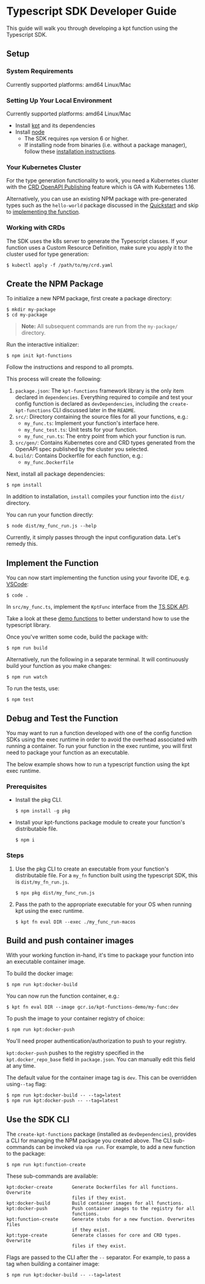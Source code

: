 # Typescript SDK Developer Guide

This guide will walk you through developing a kpt function using the Typescript SDK.

## Setup

### System Requirements

Currently supported platforms: amd64 Linux/Mac

### Setting Up Your Local Environment

Currently supported platforms: amd64 Linux/Mac

- Install [kpt][download-kpt] and its dependencies
- Install [node][download-node]
  - The SDK requires `npm` version 6 or higher.
  - If installing node from binaries (i.e. without a package manager), follow
    these [installation instructions][install-node].

### Your Kubernetes Cluster

For the type generation functionality to work, you need a Kubernetes cluster
with the [CRD OpenAPI Publishing][crd-openapi] feature which is GA with
Kubernetes 1.16.

Alternatively, you can use an existing NPM package with pre-generated types
such as the `hello-world` package discussed in the [Quickstart] and skip to
[implementing the function](#implement-the-function).

### Working with CRDs

The SDK uses the k8s server to generate the Typescript classes. If your
function uses a Custom Resource Definition, make sure you apply it to the
cluster used for type generation:

```shell
$ kubectl apply -f /path/to/my/crd.yaml
```

## Create the NPM Package

To initialize a new NPM package, first create a package directory:

```shell
$ mkdir my-package
$ cd my-package
```

> **Note:** All subsequent commands are run from the `my-package/` directory.

Run the interactive initializer:

```shell
$ npm init kpt-functions
```

Follow the instructions and respond to all prompts.

This process will create the following:

1. `package.json`: The `kpt-functions` framework library is the only item
   declared in `dependencies`. Everything required to compile and test your
   config function is declared as `devDependencies`, including the
   `create-kpt-functions` CLI discussed later in the `README`.
1. `src/`: Directory containing the source files for all your functions, e.g.:
   - `my_func.ts`: Implement your function's interface here.
   - `my_func_test.ts`: Unit tests for your function.
   - `my_func_run.ts`: The entry point from which your function is run.
1. `src/gen/`: Contains Kubernetes core and CRD types generated from the
   OpenAPI spec published by the cluster you selected.
1. `build/`: Contains Dockerfile for each function, e.g.:
   - `my_func.Dockerfile`

Next, install all package dependencies:

```shell
$ npm install
```

In addition to installation, `install` compiles your function into the `dist/`
directory.

You can run your function directly:

```shell
$ node dist/my_func_run.js --help
```

Currently, it simply passes through the input configuration data. Let's remedy
this.

## Implement the Function

You can now start implementing the function using your favorite IDE, e.g.
[VSCode]:

```shell
$ code .
```

In `src/my_func.ts`, implement the `KptFunc` interface from the [TS SDK API].

Take a look at these [demo functions] to better understand how
to use the typescript library.

Once you've written some code, build the package with:

```shell
$ npm run build
```

Alternatively, run the following in a separate terminal. It will continuously
build your function as you make changes:

```shell
$ npm run watch
```

To run the tests, use:

```shell
$ npm test
```

## Debug and Test the Function

You may want to run a function developed with one of the config function SDKs
using the exec runtime in order to avoid the overhead associated with running
a container. To run your function in the exec runtime, you will first need to
package your function as an executable.

The below example shows how to run a typescript function using the kpt exec
runtime.

### Prerequisites

- Install the pkg CLI.

  ```shell
  $ npm install -g pkg
  ```

- Install your kpt-functions package module to create your function's
  distributable file.

  ```shell
  $ npm i
  ```

### Steps

1. Use the pkg CLI to create an executable from your function's distributable
   file. For a `my_fn` function built using the typescript SDK, this is
   `dist/my_fn_run.js`.

   ```shell
   $ npx pkg dist/my_func_run.js
   ```

1. Pass the path to the appropriate executable for your OS when running kpt
   using the exec runtime.

   ```shell
   $ kpt fn eval DIR --exec ./my_func_run-macos
   ```

## Build and push container images

With your working function in-hand, it's time to package your function into an
executable container image.

To build the docker image:

```shell
$ npm run kpt:docker-build
```

You can now run the function container, e.g.:

```shell
$ kpt fn eval DIR --image gcr.io/kpt-functions-demo/my-func:dev
```

To push the image to your container registry of choice:

```shell
$ npm run kpt:docker-push
```

You'll need proper authentication/authorization to push to your registry.

`kpt:docker-push` pushes to the registry specified in the
`kpt.docker_repo_base` field in `package.json`. You can manually edit this
field at any time.

The default value for the container image tag is `dev`. This can be overridden
using`--tag` flag:

```shell
$ npm run kpt:docker-build -- --tag=latest
$ npm run kpt:docker-push -- --tag=latest
```

## Use the SDK CLI

The `create-kpt-functions` package (installed as `devDependencies`), provides
a CLI for managing the NPM package you created above. The CLI sub-commands can
be invoked via `npm run`. For example, to add a new function to the package:

```shell
$ npm run kpt:function-create
```

These sub-commands are available:

```
kpt:docker-create       Generate Dockerfiles for all functions. Overwrite
                        files if they exist.
kpt:docker-build        Build container images for all functions.
kpt:docker-push         Push container images to the registry for all
                        functions.
kpt:function-create     Generate stubs for a new function. Overwrites files
                        if they exist.
kpt:type-create         Generate classes for core and CRD types. Overwrite
                        files if they exist.
```

Flags are passed to the CLI after the `--` separator. For example, to pass a
tag when building a container image:

```shell
$ npm run kpt:docker-build -- --tag=latest
```

[download-kpt]: /book/01-getting-started/01-system-requirements
[download-node]: https://nodejs.org/en/download/
[install-node]: https://github.com/nodejs/help/wiki/Installation/
[install-node]: https://github.com/nodejs/help/wiki/Installation/
[install-docker]: https://docs.docker.com/engine/installation/
[crd-openapi]: https://github.com/kubernetes/kubernetes/blob/master/CHANGELOG/CHANGELOG-1.15.md#customresourcedefinition-openapi-publishing
[quickstart]: ../quickstart/
[vscode]: https://code.visualstudio.com/
[ts sdk api]: https://googlecontainertools.github.io/kpt-functions-sdk/api/
[demo functions]: https://github.com/GoogleContainerTools/kpt-functions-sdk/tree/master/ts/demo-functions/src/
